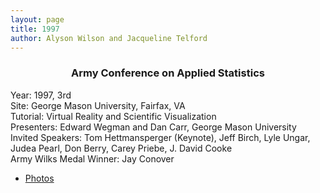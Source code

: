 ```yaml
---
layout: page
title: 1997
author: Alyson Wilson and Jacqueline Telford
---
```

<div align="center"><h3>Army Conference on Applied Statistics</h3></div>

<p>Year: 1997, 3rd<br>
Site: George Mason University, Fairfax, VA<br>
Tutorial: Virtual Reality and Scientific Visualization<br>
Presenters: Edward Wegman and Dan Carr, George Mason University<br>
Invited Speakers: Tom Hettmansperger (Keynote), Jeff Birch, Lyle Ungar,
Judea Pearl, Don Berry, Carey Priebe, J. David Cooke<br>
Army Wilks Medal Winner: Jay Conover</p>

- [Photos](https://alysongwilson.github.io/ACAS/DOE5/1997.pdf)
